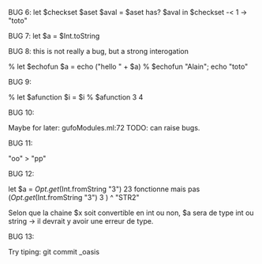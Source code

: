 
BUG 6:
let $checkset $aset $aval = $aset has? $aval in $checkset -< 1 -> "toto"

BUG 7:
let $a = $Int.toString

BUG 8: this is not really a bug, but a strong interogation

% let $echofun $a = echo ("hello " + $a)
% $echofun "Alain"; echo "toto"

BUG 9:

% let $afunction $i = $i
% $afunction 3 4

BUG 10:

Maybe for later:
gufoModules.ml:72 TODO: can raise bugs.

BUG 11:

"oo" > "pp"

BUG 12:

let $a = $Opt.get ($Int.fromString "3") 23 fonctionne mais pas  
($Opt.get ($Int.fromString "3") 3 ) ^ "STR2"

Selon que la chaine $x soit convertible en int ou non, $a sera de type int ou string -> il devrait y avoir une erreur de type.

BUG 13:

Try tiping:
git commit _oasis
